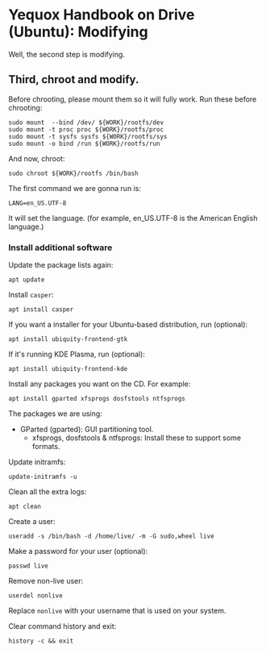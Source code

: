 # Yequox Handbook on Drive (Ubuntu): Modifying
Well, the second step is modifying.
## Third, chroot and modify.
Before chrooting, please mount them so it will fully work.
Run these before chrooting:
```
sudo mount  --bind /dev/ ${WORK}/rootfs/dev
sudo mount -t proc proc ${WORK}/rootfs/proc
sudo mount -t sysfs sysfs ${WORK}/rootfs/sys
sudo mount -o bind /run ${WORK}/rootfs/run
```
And now, chroot:
```
sudo chroot ${WORK}/rootfs /bin/bash
```
The first command we are gonna run is:
```
LANG=en_US.UTF-8
```
It will set the language. (for example, en_US.UTF-8 is the American English language.)

### Install additional software
Update the package lists again:
```
apt update
```
Install `casper`:
```
apt install casper
```
If you want a installer for your Ubuntu-based distribution, run (optional):
```
apt install ubiquity-frontend-gtk
```
If it's running KDE Plasma, run (optional):
```
apt install ubiquity-frontend-kde
```
Install any packages you want on the CD. For example:
```
apt install gparted xfsprogs dosfstools ntfsprogs
```
The packages we are using:

- GParted (gparted): GUI partitioning tool.
  - xfsprogs, dosfstools & ntfsprogs: Install these to support some formats.
 
Update initramfs:
```
update-initramfs -u
```
Clean all the extra logs:
```
apt clean
```
Create a user:
```
useradd -s /bin/bash -d /home/live/ -m -G sudo,wheel live
```
Make a password for your user (optional):
```
passwd live
```
Remove non-live user:
```
userdel nonlive
```
Replace `nonlive` with your username that is used on your system.

Clear command history and exit:
```
history -c && exit
```
